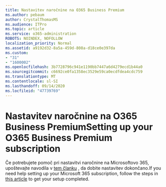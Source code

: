```yaml
---
title: Nastavitev naročnine na O365 Business Premium
ms.author: pebaum
author: CrystalThomasMS
ms.audience: ITPro
ms.topic: article
ms.service: o365-administration
ROBOTS: NOINDEX, NOFOLLOW
localization_priority: Normal
ms.assetid: a9192d32-8a5a-459d-808a-d18ce0e397da
ms.custom:
- "31"
- "1600002"
ms.openlocfilehash: 3b7728796c941e1190bb7447a6d4279ecd1b44a0
ms.sourcegitcommit: c6692ce0fa1358ec3529e59ca0ecdfdea4cdc759
ms.translationtype: MT
ms.contentlocale: sl-SI
ms.lasthandoff: 09/14/2020
ms.locfileid: "47739769"
---
```

# <a name="setting-up-your-o365-business-premium-subscription"></a><span data-ttu-id="97c1c-102">Nastavitev naročnine na O365 Business Premium</span><span class="sxs-lookup"><span data-stu-id="97c1c-102">Setting up your O365 Business Premium subscription</span></span>

<span data-ttu-id="97c1c-103">Če potrebujete pomoč pri nastavitvi naročnine na Microsoftovo 365, upoštevajte navodila v [tem članku](https://docs.microsoft.com/microsoft-365/admin/setup/setup?view=o365-worldwide&tabs=BusPremium) , da dobite nastavitev dokončano.</span><span class="sxs-lookup"><span data-stu-id="97c1c-103">If you need help setting up your Microsoft 365 subscription, follow the steps in [this article](https://docs.microsoft.com/microsoft-365/admin/setup/setup?view=o365-worldwide&tabs=BusPremium) to get your setup completed.</span></span>
  